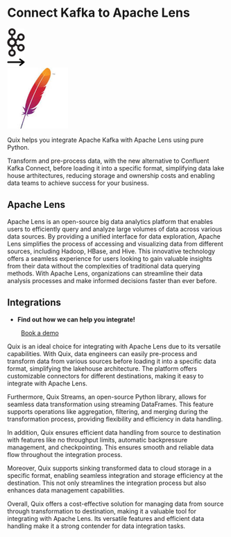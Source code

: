 # Connect Kafka to Apache Lens

<div class="connect-images cards blog-grid-card" markdown>
<div>
<img src="../images/kafka_logo.png" width="40px" />
</div>
<div>
<img src="../images/arrow.svg" width="40px" />
</div>
<div>
<img src="./images/apache-lens_1.jpg" />
</div>
</div>

Quix helps you integrate Apache Kafka with Apache Lens using pure Python.

Transform and pre-process data, with the new alternative to Confluent Kafka Connect, before loading it into a specific format, simplifying data lake house arthitectures, reducing storage and ownership costs and enabling data teams to achieve success for your business.

## Apache Lens

Apache Lens is an open-source big data analytics platform that enables users to efficiently query and analyze large volumes of data across various data sources. By providing a unified interface for data exploration, Apache Lens simplifies the process of accessing and visualizing data from different sources, including Hadoop, HBase, and Hive. This innovative technology offers a seamless experience for users looking to gain valuable insights from their data without the complexities of traditional data querying methods. With Apache Lens, organizations can streamline their data analysis processes and make informed decisions faster than ever before.

## Integrations

<div class="grid cards" markdown>

- __Find out how we can help you integrate!__

    <a class="md-button md-button--primary" href="https://share.hsforms.com/1iW0TmZzKQMChk0lxd_tGiw4yjw2?__hstc=175542013.2303933fbd746c0ac86d9ccbe9bc9100.1728383268831.1729603416735.1729620918855.31&__hssc=175542013.1.1729620918855&__hsfp=2132701734" target="_blank" style="margin:.5rem;">Book a demo</a>

</div>


Quix is an ideal choice for integrating with Apache Lens due to its versatile capabilities. With Quix, data engineers can easily pre-process and transform data from various sources before loading it into a specific data format, simplifying the lakehouse architecture. The platform offers customizable connectors for different destinations, making it easy to integrate with Apache Lens.

Furthermore, Quix Streams, an open-source Python library, allows for seamless data transformation using streaming DataFrames. This feature supports operations like aggregation, filtering, and merging during the transformation process, providing flexibility and efficiency in data handling.

In addition, Quix ensures efficient data handling from source to destination with features like no throughput limits, automatic backpressure management, and checkpointing. This ensures smooth and reliable data flow throughout the integration process.

Moreover, Quix supports sinking transformed data to cloud storage in a specific format, enabling seamless integration and storage efficiency at the destination. This not only streamlines the integration process but also enhances data management capabilities.

Overall, Quix offers a cost-effective solution for managing data from source through transformation to destination, making it a valuable tool for integrating with Apache Lens. Its versatile features and efficient data handling make it a strong contender for data integration tasks.

